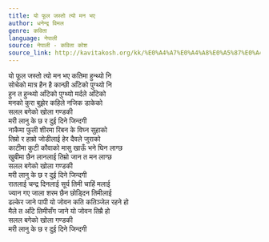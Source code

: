 ```yaml
---
title: यो फूल जस्तो त्यो मन भए
author: धनेन्द्र विमल
genre: कविता
language: नेपाली
source: नेपाली - कविता कोश
source_link: http://kavitakosh.org/kk/%E0%A4%A7%E0%A4%A8%E0%A5%87%E0%A4%A8%E0%A5%8D%E0%A4%A6%E0%A5%8D%E0%A4%B0_%E0%A4%B5%E0%A4%BF%E0%A4%AE%E0%A4%B2
---
```


यो फूल जस्तो त्यो मन भए कतिमा हुन्थ्यो नि  
सोचेको मात्र हैन है कान्छी आँटेको पुग्थ्यो नि  
हुन त हुन्थ्यो आँटेको पुग्थ्यो मर्दले आँटेको  
मनको कुरा बुझेर कहिले नजिक डाकेको  
सलल बगेको खोला गण्डकी  
मरी लानु के छ र दुई दिने जिन्दगी  
नाकैमा फुली शीरमा रिबन के विघ्न सुहाको  
तिम्रो र हाम्रो जोडीलाई हेर दैवले जुराको  
काटीमा कुटी कौवाको मासु खाऊँ भने घिन लाग्छ  
खुबीमा छैन लानलाई तिम्रो जान त मन लाग्छ  
सलल बगेको खोला गण्डकी  
मरी लानु के छ र दुई दिने जिन्दगी  
रातलाई चन्द्र दिनलाई सूर्य तिमी चाहिं मलाई  
ज्यान गए जाला शरम छैन छोड्दिन तिमीलाई  
ढल्केर जाने पापी यो जोवन कति कतिञ्जेल रहने हो  
मैले त आँटे तिमीसँग जाने यो जोवन तिम्रै हो  
सलल बगेको खोला गण्डकी  
मरी लानु के छ र दुई दिने जिन्दगी
